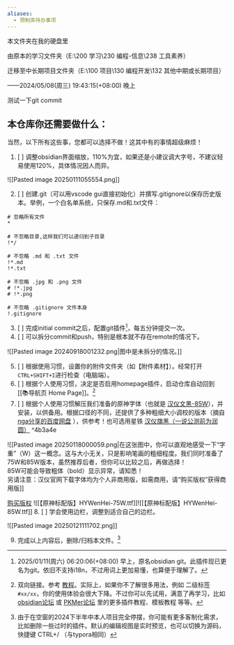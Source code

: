```yaml
---
aliases:
  - 预制库待办事项
---
```



本文件夹在我的硬盘里

由原本的学习文件夹（E:\200 学习\230 编程-信息\238 工具素养）

迁移至中长期项目文件夹（E:\100 项目\130 编程开发\132 其他中期或长期项目）

——2024/05/08(周三) 19:43:15(+08:00) 晚上

测试一下git commit

## 本仓库你还需要做什么：

当然，以下所有这些事，您都可以选择不做！这其中有的事情超级麻烦！

1. [ ] 调整obsidian界面缩放，110%为宜，如果还是小建议调大字号，不建议轻易使用120%，具体情况因人而异。

![[Pasted image 20250111055554.png]]

2. [ ] 创建.git（可以用vscode gui直接初始化）并撰写.gitignore以保存历史版本。举例，一个白名单系统，只保存.md和.txt文件：

```
# 忽略所有文件
*

# 不忽略目录,这样我们可以递归到子目录
!*/

# 不忽略 .md 和 .txt 文件
!*.md
!*.txt
  
# 不忽略 .jpg 和 .png 文件
# !*.jpg
# !*.png

# 不忽略 .gitignore 文件本身
!.gitignore
```

3. [ ] 完成initial commit之后，配置git插件[^1]，每五分钟提交一次。
4. [ ] 可以拆分commit和push，特别是根本就不存在remote的情况下。

![[Pasted image 20240918001232.png|图中是未拆分的情况。]]

5. [ ] 根据使用习惯，设置你的附件文件夹（如【附件素材】）。经常打开`CTRL+SHIFT+I`进行检查（电脑端）。
6. [ ] 根据个人使用习惯，决定是否启用homepage插件，启动仓库自动回到 [[📚导航页 Home Page]]。[^2]
7. [ ] 根据个人使用习惯解压我们准备的原神字体（也就是 [汉仪文黑-85W](https://www.hanyi.com.cn/productdetail.php?id=992&type=0)），并安装，以供备用。根据口径的不同，还提供了多种粗细大小调校的版本（摘自 [nga分享的百度网盘](https://bbs.nga.cn/read.php?tid=32286544&rand=581) ），供参考！也可选用星铁 [汉仪旗黑（一说公测前为润圆）](https://www.hanyi.com.cn/productdetail.php?id=714) ^4b3a4e

![[Pasted image 20250118000059.png|在这张图中，你可以直观地感受一下“字重”（W）这一概念。这与大小无关，只是影响笔画的粗细程度。我们同时准备了75W和85W版本，虽然推荐后者，但你可以比较之后，再做选择！<br>85W可能会导致粗体（bold）显示异常，请知悉！<br>另请注意：汉仪官网下载字体均为个人非商用版，如需商用，请“购买版权”获得商用版]]

[购买版权](https://www.hanyi.com.cn/license)
![[【原神标配版】HYWenHei-75W.ttf]]![[【原神标配版】HYWenHei-85W.ttf]]
8. [ ] 学会使用边栏，调整到适合自己的边栏。

![[Pasted image 20250121111702.png]]

9. 完成以上内容后，删除/归档本文件。[^3]


[^1]: 2025/01/11(周六) 06:20:06(+08:00) 早上，原名obsidian git。此插件现已更名为git。依旧不支持i18n，不过用词上更加易懂，也算便于理解了。

[^2]: 双向链接。参考 [教程](https://publish.obsidian.md/chinesehelp/01+2021%E6%96%B0%E6%95%99%E7%A8%8B/%E5%8F%8C%E5%90%91%E9%93%BE%E6%8E%A5)。实际上，如果你不了解很多用法，例如 二级标签 `#xx/xx`，你的使用体验会很大下降。不过你可以先试用，满意了再学习，比如[obsidian论坛](https://forum-zh.obsidian.md/t/topic/19379) 或 [PKMer论坛](https://pkmer.cn/Pkmer-Docs/10-obsidian/obsidian%E7%A4%BE%E5%8C%BA%E6%8F%92%E4%BB%B6/pexels-banner/) 里的更多插件教程、模板教程 等等。 

[^3]: 由于在空窗的2024下半年中本人项目完全停摆，你可能有更多客制化需求，比如删除一些过时的插件。默认的编辑视图是实时预览，也可以切换为源码，快捷键 CTRL+/ （与typora相同）
